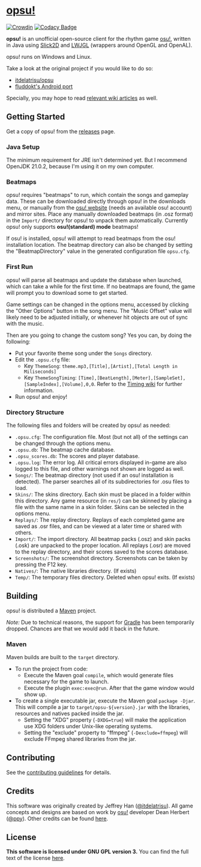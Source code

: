 # [opsu!](https://github.com/clonewith/opsu)

[![Crowdin](https://badges.crowdin.net/opsu/localized.svg)](https://crowdin.com/project/opsu)
[![Codacy Badge](https://app.codacy.com/project/badge/Grade/73922f9e67384da89c01fda3b32dd552)](https://app.codacy.com/gh/CloneWith/opsu/dashboard?utm_source=gh&utm_medium=referral&utm_content=&utm_campaign=Badge_grade)

**opsu!** is an unofficial open-source client for the rhythm game [osu!](https://osu.ppy.sh/), written in Java using [Slick2D](http://slick.ninjacave.com/) and [LWJGL](http://lwjgl.org/) (wrappers around OpenGL and OpenAL).

opsu! runs on Windows and Linux.

Take a look at the original project if you would like to do so:

- [itdelatrisu/opsu](https://github.com/itdelatrisu/opsu)
- [fluddokt's Android port](https://github.com/fluddokt/opsu)

Specially, you may hope to read [relevant wiki articles](https://osu.ppy.sh/wiki) as well.

## Getting Started

Get a copy of opsu! from the [releases](https://github.com/clonewith/opsu/releases) page.

### Java Setup

The minimum requirement for JRE isn't determined yet. But I recommend OpenJDK 21.0.2, because I'm using it on my own computer.

### Beatmaps

opsu! requires "beatmaps" to run, which contain the songs and gameplay data. These can be downloaded directly through opsu! in the downloads menu, or manually from the [osu! website](https://osu.ppy.sh/p/beatmaplist) (needs an available osu! account) and mirror sites.
Place any manually downloaded beatmaps (in .osz format) in the `Import/` directory for opsu! to unpack them automatically. Currently opsu! only supports **osu!(standard) mode** beatmaps!

If osu! is installed, opsu! will attempt to read beatmaps from the osu! installation location. The beatmap directory can also be changed by setting the "BeatmapDirectory" value in the generated configuration file `opsu.cfg`.

### First Run

opsu! will parse all beatmaps and update the database when launched, which can take a while for the first time. If no beatmaps are found, the game will prompt you to download some to get started.

Game settings can be changed in the options menu, accessed by clicking the "Other Options" button in the song menu. The "Music Offset" value will likely need to be adjusted initially, or whenever hit objects are out of sync with the music.

Then are you going to change the custom song? Yes you can, by doing the following:

- Put your favorite theme song under the `Songs` directory.
- Edit the `.opsu.cfg` file:
  - Key `ThemeSong`: `theme.mp3,[Title],[Artist],[Total Length in Miliseconds]`
  - Key `ThemeSongTiming`: `[Time],[BeatLength],[Meter],[SampleSet],[SampleIndex],[Volume],0,0`. Refer to the [Timing wiki](https://osu.ppy.sh/wiki/Beatmapping/Timing) for further information.
- Run opsu! and enjoy!

### Directory Structure

The following files and folders will be created by opsu! as needed:

- `.opsu.cfg`: The configuration file.  Most (but not all) of the settings can be changed through the options menu.
- `.opsu.db`: The beatmap cache database.
- `.opsu_scores.db`: The scores and player database.
- `.opsu.log`: The error log. All critical errors displayed in-game are also logged to this file, and other warnings not shown are logged as well.
- `Songs/`: The beatmap directory (not used if an osu! installation is detected). The parser searches all of its subdirectories for .osu files to load.
- `Skins/`: The skins directory.  Each skin must be placed in a folder within this directory.  Any game resource (in `res/`) can be skinned by placing a file with the same name in a skin folder.  Skins can be selected in the options menu.
- `Replays/`: The replay directory.  Replays of each completed game are saved as .osr files, and can be viewed at a later time or shared with others.
- `Import/`: The import directory.  All beatmap packs (.osz) and skin packs (.osk) are unpacked to the proper location.  All replays (.osr) are moved to the replay directory, and their scores saved to the scores database.
- `Screenshots/`: The screenshot directory. Screenshots can be taken by pressing the F12 key.
- `Natives/`: The native libraries directory. (If exists)
- `Temp/`: The temporary files directory.  Deleted when opsu! exits. (If exists)

## Building

opsu! is distributed a [Maven](https://maven.apache.org/) project.

*Note:* Due to technical reasons, the support for [Gradle](https://gradle.org/) has been temporarily dropped. Chances are that we would add it back in the future.

### Maven

Maven builds are built to the `target` directory.

- To run the project from code:
  - Execute the Maven goal `compile`, which would generate files necessary for the game to launch.
  - Execute the plugin `exec:exec@run`. After that the game window would show up.
- To create a single executable jar, execute the Maven goal `package -Djar`. This will compile a jar to `target/opsu-${version}.jar` with the libraries, resources and natives packed inside the jar.
  - Setting the "XDG" property (`-DXDG=true`) will make the application use XDG folders under Unix-like operating systems.
  - Setting the "exclude" property to "ffmpeg" (`-Dexclude=ffmpeg`) will exclude FFmpeg shared libraries from the jar.

## Contributing

See the [contributing guidelines](CONTRIBUTING.md) for details.

## Credits

This software was originally created by Jeffrey Han ([@itdelatrisu](https://github.com/itdelatrisu/)). All game concepts and designs are based on work by [osu!](https://osu.ppy.sh/) developer Dean Herbert ([@ppy](https://github.com/ppy)). Other credits can be found [here](CREDITS.md).

## License

**This software is licensed under GNU GPL version 3.**
You can find the full text of the license [here](LICENSE).
